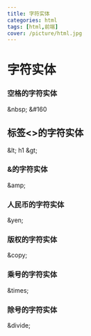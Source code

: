 ```yaml
---
title: 字符实体
categories: html
tags: [html,前端]
cover: /picture/html.jpg
---
```


# 字符实体

### 空格的字符实体

\&nbsp;  \&#160

## 标签<>的字符实体

\&lt; h1 \&gt;

### &的字符实体

\&amp;&#x20;

### 人民币的字符实体

\&yen;

### 版权的字符实体

\&copy;

### 乘号的字符实体

\&times;

### 除号的字符实体

\&divide;

